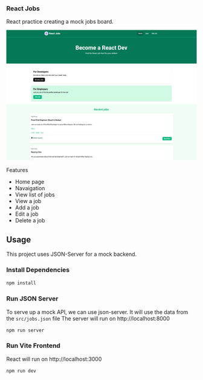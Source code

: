 ### React Jobs

React practice creating a mock jobs board.

<img src="public/screen.png" />

Features

- Home page
- Navaigation
- View list of jobs
- View a job
- Add a job
- Edit a job
- Delete a job

## Usage

This project uses JSON-Server for a mock backend.

### Install Dependencies

```bash
npm install
```

### Run JSON Server

To serve up a mock API, we can use json-server. It will use the data from the `src/jobs.json` file
The server will run on http://localhost:8000

```bash
npm run server
```

### Run Vite Frontend

React will run on http://localhost:3000

```bash
npm run dev
```

